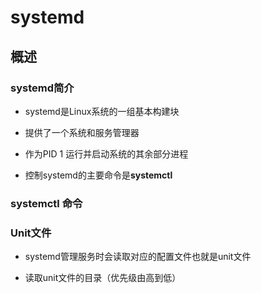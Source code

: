 # systemd

## 概述

### systemd简介

- systemd是Linux系统的一组基本构建块

- 提供了一个系统和服务管理器
- 作为PID 1 运行并启动系统的其余部分进程

- 控制systemd的主要命令是**systemctl**

### systemctl 命令







### Unit文件

- systemd管理服务时会读取对应的配置文件也就是unit文件

- 读取unit文件的目录（优先级由高到低）